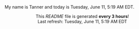 My name is Tanner and today is Tuesday, June 11, 5:19 AM EDT.

<p align="center">This <i>README</i> file is generated <b>every 3 hours</b>!</br>Last refresh: Tuesday, June 11, 5:19 AM EDT<br /></p>
